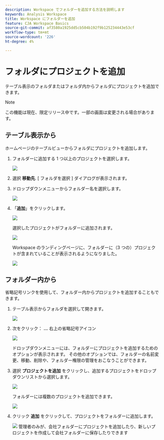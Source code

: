 ```yaml
---
description: Workspace でフォルダーを追加する方法を説明します
keywords: Analysis Workspace
title: Workspace にフォルダーを追加
feature: CJA Workspace Basics
source-git-commit: af3580a1925dd5cb504b192f9b125234443e53cf
workflow-type: tm+mt
source-wordcount: '226'
ht-degree: 4%

---
```



# フォルダにプロジェクトを追加

テーブル表示のフォルダまたはフォルダ内からフォルダにプロジェクトを追加できます。

>[!NOTE]
>
>この機能は現在、限定リリース中です。一部の画面は変更される場合があります。

## テーブル表示から

ホームページのテーブルビューからフォルダにプロジェクトを追加します。

1. フォルダーに追加する 1 つ以上のプロジェクトを選択します。

   ![](/help/analysis-workspace/build-workspace-project/assets/move-tv-selected.png)

1. 選択 **移動先**. [ フォルダを選択 ] ダイアログが表示されます。

1. ドロップダウンメニューからフォルダー名を選択します。

   ![](/help/analysis-workspace/build-workspace-project/assets/move-select-folder.png)

1. 「**追加**」をクリックします。

   ![](/help/analysis-workspace/build-workspace-project/assets/move-add.png)

   選択したプロジェクトがフォルダーに追加されます。

   ![](/help/analysis-workspace/build-workspace-project/assets/move-projects-added.png)

   Workspace のランディングページに、フォルダーに（3 つの）プロジェクトが含まれていることが表示されるようになりました。

   ![](/help/analysis-workspace/build-workspace-project/assets/move-folders-updated.png)

## フォルダー内から

省略記号リンクを使用して、フォルダー内からプロジェクトを追加することもできます。

1. テーブル表示からフォルダを選択して開きます。

   ![](/help/analysis-workspace/build-workspace-project/assets/move-open-folder.png)

1. 次をクリック： **...** 右上の省略記号アイコン

   ![](/help/analysis-workspace/build-workspace-project/assets/add-projects-elipsis.png)

   ドロップダウンメニューには、フォルダーにプロジェクトを追加するためのオプションが表示されます。 その他のオプションでは、フォルダーの名前変更、移動、削除や、フォルダー権限の管理をおこなうことができます。

1. 選択 **プロジェクトを追加** をクリックし、追加するプロジェクトをドロップダウンリストから選択します。

   ![](/help/analysis-workspace/build-workspace-project/assets/select-add-projects.png)

   フォルダーには複数のプロジェクトを追加できます。

   ![](/help/analysis-workspace/build-workspace-project/assets/move-add-multiple-projects.png)

1. クリック **追加** をクリックして、プロジェクトをフォルダーに追加します。

   ![](/help/analysis-workspace/build-workspace-project/assets/move-added-items.png)
管理者のみが、会社フォルダーにプロジェクトを追加したり、新しいプロジェクトを作成して会社フォルダーに保存したりできます
